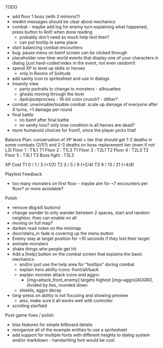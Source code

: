 TODO
* add floor 1 boss (with 2 minions?)
* medkit messages should be clear about mechanics
* combat - maybe add log for enemy turn explaining what happened, press button to Roll! when done reading
  * probably don't need as much help text then?
  * can put tooltip in same place
* start balancing combat encounters
* bug: pause menu on bamf screen can be clicked through
* placeholder one-time world events that display one of your characters in dialog (just hard-coded index in the event, not even random!)
* spend XP to level up skills or heroes
  * only in Rooms of Solitude
* add sanity icon to spritesheet and use in dialogs
* Insanity view
  * party portraits to change to monsters - silhouettes
  * ghosts moving through the level
  * dark/postprocess - 16-bit color crunch? - dither?
* combat: unwinnable/losable combat: scale up damage of everyone after X turns, +1 damage per round
* final battle
  * no bamf after final battle
  * no sanity loss? only lose condition is all heroes are dead?
* more humanoid choices for front1, since the player picks that!

Balance Plan: conservation of XP
          level + tier that should get 1-2 deaths in some combats (2/5?) and 2-3 deaths on boss
                replacement tier (even if not L3)
Floor 1 : T1L1  T1
Floor 2 : T1L3  T1
Floor 3 : T2L1  T2
Floor 4 : T2L3  T2
Floor 5 : T3L1  T3
Boss fight : T3L3

XP Cost
T1 0 / 1 / 3   (+1/2)
T2 3 / 5 / 9   (+2/4)
T3 9 / 13 / 21 (+4/8)


Playtest Feedback
* too many monsters on first floor - maybe aim for ~7 encounters per floor? or more avoidable?


Polish
* remove dbg:kill buttons!
* change wander to only wander between 2 spaces, start and random neighbor, then can enable on all
* moving on full map?
* darken read notes on the minimap
* door/stairs_in  fade is covering up the menu button
* Enemy stay at target position for ~10 seconds if they lost their target
* animate monsters
* shake things whe people get hit
* Add a [help] button on the combat screen that explains the basic mechanics
  * and/or just use the help area for "tooltips" during combat
  * explain hero ability icons: front/all/back
  * explain monster attack icons and aggro:
    * [img=attack_front_enemy] targets highest [img=aggro]AGGRO, divided by ties, rounded down
  * shields, aggro decay
* long-press on ability is not focusing and showing preview
  * also, make sure it all works well with controller
* scrolling starfield

Post-game fixes / polish
* bias features for simple billboard details
* reorganize all of the example entities to use a spritesheet
* add support for multiple fonts with different heights to dialog system and/or markdown - handwriting font would be cool